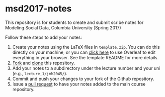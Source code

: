 # msd2017-notes
This repository is for students to create and submit scribe notes for Modeling Social Data, Columbia University (Spring 2017)

Follow these steps to add your notes:

  1. Create your notes using the LaTeX files in `template.zip`. You can do this directly on your machine, or you can [click here](https://www.overleaf.com/docs?snip_uri=http://jakehofman.com/tmp/template.zip) to use Overleaf to edit everything in your browser. See the template README for more details.
  2. [Fork](https://guides.github.com/activities/forking/) and [clone](https://help.github.com/articles/cloning-a-repository/) this repository.
  3. Add your notes to a subdirectory under the lecture number and your uni (e.g., `lecture_1/jmh2045/`).
  4. Commit and push your changes to your fork of the Github repository.
  5. Issue a [pull request](https://help.github.com/articles/about-pull-requests/) to have your notes added to the main course repository.
